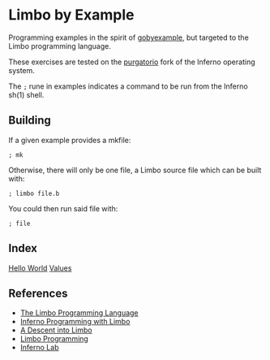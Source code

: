 # Limbo by Example

Programming examples in the spirit of [gobyexample](https://github.com/mmcgrana/gobyexample), but targeted to the Limbo programming language. 

These exercises are tested on the [purgatorio](http://code.9front.org/hg/purgatorio/) fork of the Inferno operating system.

The `;` rune in examples indicates a command to be run from the Inferno sh(1) shell. 

## Building

If a given example provides a mkfile:

	; mk

Otherwise, there will only be one file, a Limbo source file which can be built with:

	; limbo file.b

You could then run said file with:

	; file

## Index

[Hello World](./HelloWorld)
[Values](./Values)

## References

- [The Limbo Programming Language](http://doc.cat-v.org/inferno/4th_edition/limbo_language/limbo)
- [Inferno Programming with Limbo](http://www.gemusehaken.org/ipwl/)
- [A Descent into Limbo](http://doc.cat-v.org/inferno/4th_edition/limbo_language/descent)
- [Limbo Programming](http://www.vitanuova.com/inferno/papers/limbomore.html)
- [Inferno Lab](https://github.com/caerwynj/inferno-lab/)
